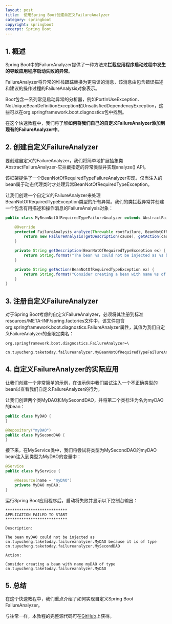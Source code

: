 ```yaml
---
layout: post
title:  使用Spring Boot创建自定义FailureAnalyzer
category: springboot
copyright: springboot
excerpt: Spring Boot
---
```


## 1. 概述

Spring Boot中的FailureAnalyzer提供了一种方法来**拦截应用程序启动过程中发生的导致应用程序启动失败的异常**。

FailureAnalyzer将异常的堆栈跟踪替换为更易读的消息，该消息由包含错误描述和建议的操作过程的FailureAnalysis对象表示。

Boot包含一系列常见启动异常的分析器，例如PortInUseException、NoUniqueBeanDefinitionException和UnsatisfiedDependencyException，这些可以在org.springframework.boot.diagnostics包中找到。

在这个快速教程中，我们将了解**如何将我们自己的自定义FailureAnalyzer添加到现有的FailureAnalyzer中**。

## 2. 创建自定义FailureAnalyzer

要创建自定义的FailureAnalyzer，我们将简单地扩展抽象类AbstractFailureAnalyzer-它拦截指定的异常类型并实现analyze() API。

该框架提供了一个BeanNotOfRequiredTypeFailureAnalyzer实现，仅当注入的bean属于动态代理类时才处理异常BeanNotOfRequiredTypeException。

让我们创建一个自定义的FailureAnalyzer来处理BeanNotOfRequiredTypeException类型的所有异常。我们的类拦截异常并创建一个包含有用描述和操作消息的FailureAnalysis对象：

```java
public class MyBeanNotOfRequiredTypeFailureAnalyzer extends AbstractFailureAnalyzer<BeanNotOfRequiredTypeException> {

    @Override
    protected FailureAnalysis analyze(Throwable rootFailure, BeanNotOfRequiredTypeException cause) {
        return new FailureAnalysis(getDescription(cause), getAction(cause), cause);
    }

    private String getDescription(BeanNotOfRequiredTypeException ex) {
        return String.format("The bean %s could not be injected as %s because it is of type %s", ex.getBeanName(), ex.getRequiredType().getName(), ex.getActualType().getName());
    }

    private String getAction(BeanNotOfRequiredTypeException ex) {
        return String.format("Consider creating a bean with name %s of type %s", ex.getBeanName(), ex.getRequiredType().getName());
    }
}
```

## 3. 注册自定义FailureAnalyzer

对于Spring Boot考虑的自定义FailureAnalyzer，必须将其注册到标准resources/META-INF/spring.factories文件中，该文件包含org.springframework.boot.diagnostics.FailureAnalyzer属性，其值为我们自定义FailureAnalyzer的全限定类名：

```properties
org.springframework.boot.diagnostics.FailureAnalyzer=\
  cn.tuyucheng.taketoday.failureanalyzer.MyBeanNotOfRequiredTypeFailureAnalyzer
```

## 4. 自定义FailureAnalyzer的实际应用

让我们创建一个非常简单的示例，在该示例中我们尝试注入一个不正确类型的bean以查看我们自定义FailureAnalyzer的行为。

让我们创建两个类MyDAO和MySecondDAO，并将第二个类标注为名为myDAO的bean：

```java
public class MyDAO {
}
```

```java
@Repository("myDAO")
public class MySecondDAO {
}
```

接下来，在MyService类中，我们将尝试将类型为MySecondDAO的myDAO bean注入到类型为MyDAO的变量中：

```java
@Service
public class MyService {

    @Resource(name = "myDAO")
    private MyDAO myDAO;
}
```

运行Spring Boot应用程序后，启动将失败并显示以下控制台输出：

```shell
***************************
APPLICATION FAILED TO START
***************************

Description:

The bean myDAO could not be injected as cn.tuyucheng.taketoday.failureanalyzer.MyDAO because it is of type cn.tuyucheng.taketoday.failureanalyzer.MySecondDAO

Action:

Consider creating a bean with name myDAO of type cn.tuyucheng.taketoday.failureanalyzer.MyDAO
```

## 5. 总结

在这个快速教程中，我们重点介绍了如何实现自定义Spring Boot FailureAnalyzer。

与往常一样，本教程的完整源代码可在[GitHub](https://github.com/tuyucheng7/taketoday-tutorial4j/tree/master/spring-boot-modules/spring-boot-basic-customization-1)上获得。